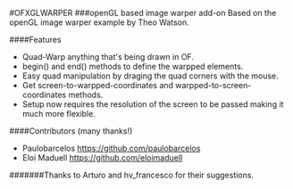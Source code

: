 #OFXGLWARPER
###openGL based image warper add-on
Based on the openGL image warper example by Theo Watson.

####Features
* Quad-Warp anything that's being drawn in OF.
* begin() and end() methods to define the warpped elements.
* Easy quad manipulation by draging the quad corners with the mouse.
* Get screen-to-warpped-coordinates and warpped-to-screen-coordinates methods.
* Setup now requires the resolution of the screen to be passed making it much more flexible.

####Contributors (many thanks!)
* Paulobarcelos https://github.com/paulobarcelos
* Eloi Maduell https://github.com/eloimaduell

#######Thanks to Arturo and hv_francesco for their suggestions.

